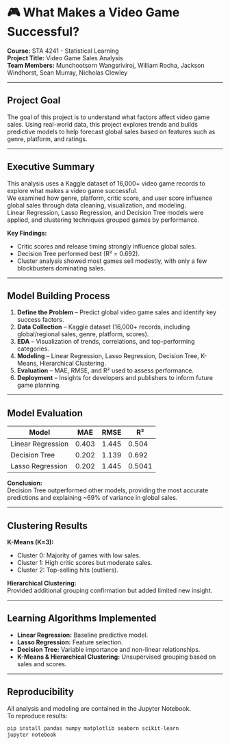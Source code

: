 # 🎮 What Makes a Video Game Successful?

**Course:** STA 4241 - Statistical Learning  
**Project Title:** Video Game Sales Analysis  
**Team Members:** Munchootsorn Wangsriviroj, William Rocha, Jackson Windhorst, Sean Murray, Nicholas Clewley  

---

## Project Goal
The goal of this project is to understand what factors affect video game sales. Using real-world data, this project explores trends and builds predictive models to help forecast global sales based on features such as genre, platform, and ratings.

---

##  Executive Summary
This analysis uses a Kaggle dataset of 16,000+ video game records to explore what makes a video game successful.  
We examined how genre, platform, critic score, and user score influence global sales through data cleaning, visualization, and modeling.  
Linear Regression, Lasso Regression, and Decision Tree models were applied, and clustering techniques grouped games by performance.  

**Key Findings:**
- Critic scores and release timing strongly influence global sales.  
- Decision Tree performed best (R² = 0.692).  
- Cluster analysis showed most games sell modestly, with only a few blockbusters dominating sales.

---

## Model Building Process
1. **Define the Problem** – Predict global video game sales and identify key success factors.  
2. **Data Collection** – Kaggle dataset (16,000+ records, including global/regional sales, genre, platform, scores).  
3. **EDA** – Visualization of trends, correlations, and top-performing categories.  
4. **Modeling** – Linear Regression, Lasso Regression, Decision Tree, K-Means, Hierarchical Clustering.  
5. **Evaluation** – MAE, RMSE, and R² used to assess performance.  
6. **Deployment** – Insights for developers and publishers to inform future game planning.

---

## Model Evaluation

| Model | MAE | RMSE | R² |
|-------|-----|------|----|
| Linear Regression | 0.403 | 1.445 | 0.504 |
| Decision Tree | 0.202 | 1.139 | 0.692 |
| Lasso Regression | 0.202 | 1.445 | 0.5041 |

**Conclusion:**  
Decision Tree outperformed other models, providing the most accurate predictions and explaining ~69% of variance in global sales.

---

## Clustering Results

**K-Means (K=3):**
- Cluster 0: Majority of games with low sales.  
- Cluster 1: High critic scores but moderate sales.  
- Cluster 2: Top-selling hits (outliers).  

**Hierarchical Clustering:**  
Provided additional grouping confirmation but added limited new insight.

---

## Learning Algorithms Implemented
- **Linear Regression:** Baseline predictive model.  
- **Lasso Regression:** Feature selection.  
- **Decision Tree:** Variable importance and non-linear relationships.  
- **K-Means & Hierarchical Clustering:** Unsupervised grouping based on sales and scores.  

---

##  Reproducibility
All analysis and modeling are contained in the Jupyter Notebook.  
To reproduce results:
```bash
pip install pandas numpy matplotlib seaborn scikit-learn
jupyter notebook
